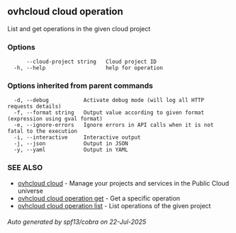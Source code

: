 ## ovhcloud cloud operation

List and get operations in the given cloud project

### Options

```
      --cloud-project string   Cloud project ID
  -h, --help                   help for operation
```

### Options inherited from parent commands

```
  -d, --debug           Activate debug mode (will log all HTTP requests details)
  -f, --format string   Output value according to given format (expression using gval format)
  -e, --ignore-errors   Ignore errors in API calls when it is not fatal to the execution
  -i, --interactive     Interactive output
  -j, --json            Output in JSON
  -y, --yaml            Output in YAML
```

### SEE ALSO

* [ovhcloud cloud](ovhcloud_cloud.md)	 - Manage your projects and services in the Public Cloud universe
* [ovhcloud cloud operation get](ovhcloud_cloud_operation_get.md)	 - Get a specific operation
* [ovhcloud cloud operation list](ovhcloud_cloud_operation_list.md)	 - List operations of the given project

###### Auto generated by spf13/cobra on 22-Jul-2025
